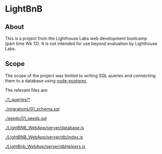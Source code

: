 # LightBnB

## About
This is a project from the Lighthouse Labs web development bootcamp (part time Wk 12). It is not intended for use beyond evaluation by Lighthouse Labs. 

## Scope
The scope of the project was limited to writing SQL queries and connecting them to a database using [node-postgres](https://node-postgres.com/).

The relevant files are:

[./1_queries/*](./1_queries)

[./migrations/01_schema.sql](https://github.com/jowe81/LightBnB/blob/main/migrations/01_schema.sql)

[./seeds/01_seeds.sql](https://github.com/jowe81/LightBnB/blob/main/seeds/01_seeds.sql)

[./LightBNB_WebApp/server/database.js](https://github.com/jowe81/LightBnB/blob/main/LightBnB_WebApp/server/database.js)

[./LightBNB_WebApp/server/db/index.js](https://github.com/jowe81/LightBnB/blob/main/LightBnB_WebApp/server/db/index.js)

[./LightBnb_WebApp/server/dbHelpers.js](https://github.com/jowe81/LightBnB/blob/main/LightBnB_WebApp/server/dbHelpers.js)